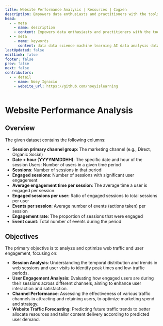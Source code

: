 ```yaml
---
title: Website Performance Analysis | Resources | Cogxen
description: Empowers data enthusiasts and practitioners with the tools and knowledge to unlock the potential of data.
head:
  - - meta
    - name: description
    - content: Empowers data enthusiasts and practitioners with the tools and knowledge to unlock the potential of data.
  - - meta
    - name: keywords
      content: data data science machine learning AI data analysis data-driven data enthusiasts data practitioners
lastUpdated: false
editLink: false
footer: false
prev: false
next: false
contributors:
  - - detail
    - name: Noey Ignacio
    - website_url: https://github.com/noeyislearning
---
```


# Website Performance Analysis

<DownloadBadge githubURL=""></DownloadBadge>

## Overview

The given dataset contains the following columns:

- **Session primary channel group**: The marketing channel (e.g., Direct, Organic Social)
- **Date + hour (YYYYMMDDHH)**: The specific date and hour of the session
  Users: Number of users in a given time period
- **Sessions**: Number of sessions in that period
- **Engaged sessions**: Number of sessions with significant user engagement
- **Average engagement time per session**: The average time a user is engaged per session
- **Engaged sessions per user**: Ratio of engaged sessions to total sessions per user
- **Events per session**: Average number of events (actions taken) per session
- **Engagement rate**: The proportion of sessions that were engaged
- **Event count**: Total number of events during the period

## Objectives

The primary objective is to analyze and optimize web traffic and user engagement, focusing on:

- **Session Analysis**: Understanding the temporal distribution and trends in web sessions and user visits to identify peak times and low-traffic periods.
- **User Engagement Analysis**: Evaluating how engaged users are during their sessions across different channels, aiming to enhance user interaction and satisfaction.
- **Channel Performance**: Assessing the effectiveness of various traffic channels in attracting and retaining users, to optimize marketing spend and strategy.
- **Website Traffic Forecasting**: Predicting future traffic trends to better allocate resources and tailor content delivery according to predicted user demand.
